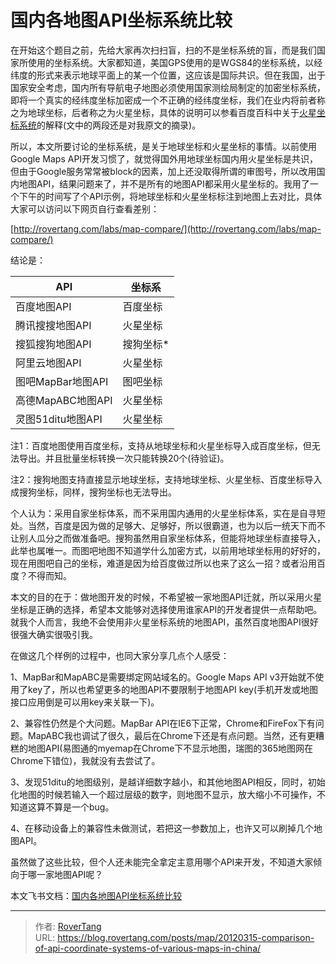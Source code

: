 # 国内各地图API坐标系统比较


在开始这个题目之前，先给大家再次扫扫盲，扫的不是坐标系统的盲，而是我们国家所使用的坐标系统。大家都知道，美国GPS使用的是WGS84的坐标系统，以经纬度的形式来表示地球平面上的某一个位置，这应该是国际共识。但在我国，出于国家安全考虑，国内所有导航电子地图必须使用国家测绘局制定的加密坐标系统，即将一个真实的经纬度坐标加密成一个不正确的经纬度坐标，我们在业内将前者称之为地球坐标，后者称之为火星坐标，具体的说明可以参看百度百科中关于[火星坐标系统](http://baike.baidu.com/view/3163334.html)的解释(文中的两段还是对我原文的摘录)。

所以，本文所要讨论的坐标系统，是关于地球坐标和火星坐标的事情。以前使用Google Maps API开发习惯了，就觉得国外用地球坐标国内用火星坐标是共识，但由于Google服务常常被block的因素，加上还没取得所谓的审图号，所以改用国内地图API，结果问题来了，并不是所有的地图API都采用火星坐标的。我用了一个下午的时间写了个API示例，将地球坐标和火星坐标标注到地图上去对比，具体大家可以访问以下网页自行查看差别：

[http://rovertang.com/labs/map-compare/](http://rovertang.com/labs/map-compare/)

结论是：

| API           | 坐标系    |
|---------------|--------|
| 百度地图API       | 百度坐标   |
| 腾讯搜搜地图API     | 火星坐标   |
| 搜狐搜狗地图API     | 搜狗坐标*  |
| 阿里云地图API      | 火星坐标   |
| 图吧MapBar地图API | 图吧坐标   |
| 高德MapABC地图API | 火星坐标   |
| 灵图51ditu地图API | 火星坐标   |

注1：百度地图使用百度坐标，支持从地球坐标和火星坐标导入成百度坐标，但无法导出。并且批量坐标转换一次只能转换20个(待验证)。

注2：搜狗地图支持直接显示地球坐标，支持地球坐标、火星坐标、百度坐标导入成搜狗坐标，同样，搜狗坐标也无法导出。

个人认为：采用自家坐标体系，而不采用国内通用的火星坐标体系，实在是自寻短处。当然，百度是因为做的足够大、足够好，所以很霸道，也为以后一统天下而不让别人瓜分之而做准备吧。搜狗虽然用自家坐标体系，但能将地球坐标直接导入，此举也属唯一。而图吧地图不知道学什么加密方式，以前用地球坐标用的好好的，现在用图吧自己的坐标，难道是因为给百度做过所以也来了这么一招？或者沿用百度？不得而知。

本文的目的在于：做地图开发的时候，不希望被一家地图API迁就，所以采用火星坐标是正确的选择，希望本文能够对选择使用谁家API的开发者提供一点帮助吧。就我个人而言，我绝不会使用非火星坐标系统的地图API，虽然百度地图API很好很强大确实很吸引我。

在做这几个样例的过程中，也同大家分享几点个人感受：

1、MapBar和MapABC是需要绑定网站域名的。Google Maps API v3开始就不使用了key了，所以也希望更多的地图API不要限制于地图API key(手机开发或地图接口应用倒是可以用key来关联一下)。

2、兼容性仍然是个大问题。MapBar API在IE6下正常，Chrome和FireFox下有问题。MapABC我也调试了很久，最后在Chrome下还是有点问题。当然，还有更糟糕的地图API(易图通的myemap在Chrome下不显示地图，瑞图的365地图网在Chrome下错位)，我就没有去尝试了。

3、发现51ditu的地图级别，是越详细数字越小，和其他地图API相反，同时，初始化地图的时候若输入一个超过层级的数字，则地图不显示，放大缩小不可操作，不知道这算不算是一个bug。

4、在移动设备上的兼容性未做测试，若把这一参数加上，也许又可以刷掉几个地图API。

虽然做了这些比较，但个人还未能完全拿定主意用哪个API来开发，不知道大家倾向于哪一家地图API呢？

本文飞书文档：[国内各地图API坐标系统比较](https://rovertang.feishu.cn/docx/doxcnkG3T7oRSm7uQ9Qx1xlqhDe)


---

> 作者: [RoverTang](https://rovertang.com)  
> URL: https://blog.rovertang.com/posts/map/20120315-comparison-of-api-coordinate-systems-of-various-maps-in-china/  

